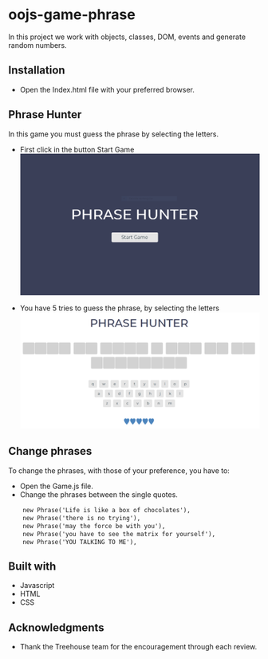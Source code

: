 # oojs-game-phrase

In this project we work with objects, classes, DOM, events and generate random numbers.

## Installation

-   Open the Index.html file with your preferred browser.

## **Phrase Hunter**

In this game you must guess the phrase by selecting the letters.

-   First click in the button Start Game
    ![](images/startGame.png)

*   You have 5 tries to guess the phrase, by selecting the letters
    ![](images/guessPhrase.png)

## Change phrases

To change the phrases, with those of your preference, you have to:

-   Open the Game.js file.
-   Change the phrases between the single quotes.

```
    new Phrase('Life is like a box of chocolates'),
    new Phrase('there is no trying'),
    new Phrase('may the force be with you'),
    new Phrase('you have to see the matrix for yourself'),
    new Phrase('YOU TALKING TO ME'),
```

## Built with

-   Javascript
-   HTML
-   CSS

## Acknowledgments

-   Thank the Treehouse team for the encouragement through each review.
